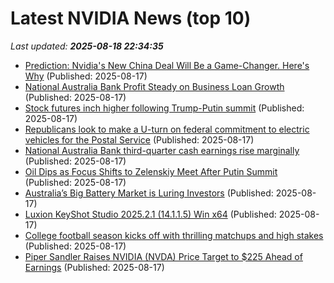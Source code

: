 # Latest NVIDIA News (top 10)
_Last updated: **2025-08-18 22:34:35**_

- [Prediction: Nvidia's New China Deal Will Be a Game-Changer. Here's Why](https://biztoc.com/x/c31d252ca31e215b) (Published: 2025-08-17)
- [National Australia Bank Profit Steady on Business Loan Growth](https://biztoc.com/x/19c7938d6589b6db) (Published: 2025-08-17)
- [Stock futures inch higher following Trump-Putin summit](https://biztoc.com/x/2063b8b3def3797a) (Published: 2025-08-17)
- [Republicans look to make a U-turn on federal commitment to electric vehicles for the Postal Service](https://biztoc.com/x/2478be7e596399c6) (Published: 2025-08-17)
- [National Australia Bank third-quarter cash earnings rise marginally](https://biztoc.com/x/df5ac0029145d579) (Published: 2025-08-17)
- [Oil Dips as Focus Shifts to Zelenskiy Meet After Putin Summit](https://biztoc.com/x/85240725f8646552) (Published: 2025-08-17)
- [Australia’s Big Battery Market is Luring Investors](https://biztoc.com/x/fad8204cd2129421) (Published: 2025-08-17)
- [Luxion KeyShot Studio 2025.2.1 (14.1.1.5) Win x64](https://cgpersia.com/2025/08/luxion-keyshot-studio-2025-2-1-14-1-1-5-win-x64-200247.html) (Published: 2025-08-17)
- [College football season kicks off with thrilling matchups and high stakes](https://biztoc.com/x/af5987d68cfac528) (Published: 2025-08-17)
- [Piper Sandler Raises NVIDIA (NVDA) Price Target to $225 Ahead of Earnings](https://biztoc.com/x/02a87095e107d961) (Published: 2025-08-17)
